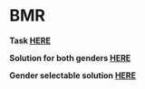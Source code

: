 # BMR

**Task [HERE](task.md)**

**Solution for both genders [HERE](bmr.py)**

**Gender selectable solution [HERE](bmr_sex.py)**
